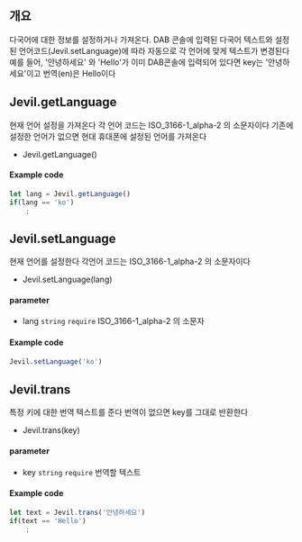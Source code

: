 ## 개요 
다국어에 대한 정보를 설정하거나 가져온다.
DAB 콘솔에 입력된 다국어 텍스트와 
설정된 언어코드(Jevil.setLanguage)에 따라 자동으로 각 언어에 맞게 텍스트가 변경된다
예를 들어, '안녕하세요' 와 'Hello'가 이미 DAB콘솔에 입력되어 있다면
key는 '안녕하세요'이고 번역(en)은 Hello이다

## Jevil.getLanguage

현재 언어 설정을 가져온다
각 언어 코드는 ISO_3166-1_alpha-2 의 소문자이다
기존에 설정한 언어가 없으면 현대 휴대폰에 설정된 언어를 가져온다

- Jevil.getLanguage()

#### Example code
```javascript
let lang = Jevil.getLanguage()
if(lang == 'ko')
    ;
```

## Jevil.setLanguage

현재 언어를 설정한다
각언어 코드는 ISO_3166-1_alpha-2 의 소문자이다

- Jevil.setLanguage(lang)

#### parameter

- lang `string` `require` ISO_3166-1_alpha-2 의 소문자

#### Example code
```javascript
Jevil.setLanguage('ko')
```


## Jevil.trans

특정 키에 대한 번역 텍스트를 준다
번역이 없으면 key를 그대로 반환한다 


- Jevil.trans(key)

#### parameter

- key `string` `require` 번역할 텍스트

#### Example code
```javascript
let text = Jevil.trans('안녕하세요')
if(text == 'Hello')
    ;
```
